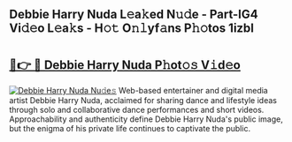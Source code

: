 ## Debbie Harry Nuda L𝚎a𝚔ed N𝚞𝚍e - Part-IG4 Vi𝚍𝚎o L𝚎a𝚔s - H𝚘𝚝 O𝚗𝚕yf𝚊ns P𝚑𝚘tos 1izbI

# <h2><a href="http://kfe75q.oniu.top/?m=Debbie+Harry+Nuda">🔗👉 🔴 Debbie Harry Nuda P𝚑ot𝚘𝚜 V𝚒d𝚎o</a></h2>

[![Debbie Harry Nuda Nu𝚍e𝚜](https://i.imgur.com/0qMVB7G.gif)](http://kfe75q.oniu.top/?m=Debbie+Harry+Nuda)
Web-based entertainer and digital media artist Debbie Harry Nuda, acclaimed for sharing dance and lifestyle ideas through solo and collaborative dance performances and short videos. Approachability and authenticity define Debbie Harry Nuda's public image, but the enigma of his private life continues to captivate the public.  
